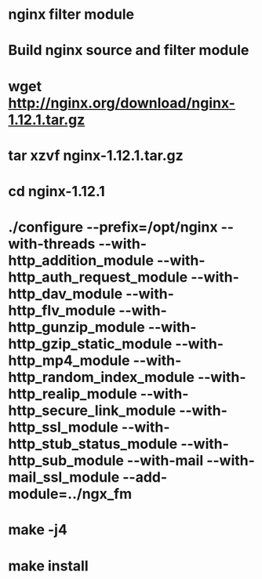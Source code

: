 # nginx filter module

# Build nginx source and filter module
# wget http://nginx.org/download/nginx-1.12.1.tar.gz
# tar xzvf nginx-1.12.1.tar.gz
# cd nginx-1.12.1
# ./configure --prefix=/opt/nginx --with-threads --with-http_addition_module --with-http_auth_request_module --with-http_dav_module --with-http_flv_module --with-http_gunzip_module --with-http_gzip_static_module --with-http_mp4_module --with-http_random_index_module --with-http_realip_module --with-http_secure_link_module --with-http_ssl_module --with-http_stub_status_module --with-http_sub_module --with-mail --with-mail_ssl_module --add-module=../ngx_fm
# make -j4
# make install

